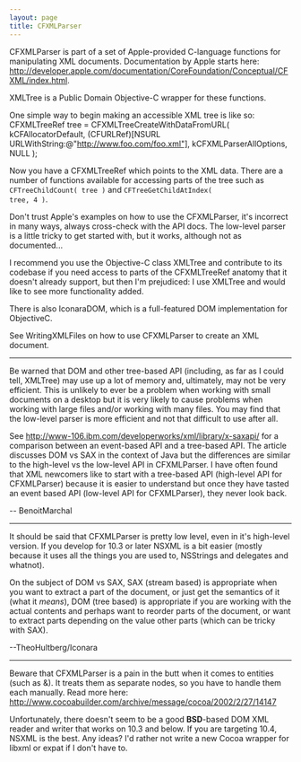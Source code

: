 ```yaml
---
layout: page
title: CFXMLParser
---
```


CFXMLParser is part of a set of Apple-provided C-language functions for manipulating XML documents. Documentation by Apple starts here: http://developer.apple.com/documentation/CoreFoundation/Conceptual/CFXML/index.html.

XMLTree is a Public Domain Objective-C wrapper for these functions.

One simple way to begin making an accessible XML tree is like so:
    CFXMLTreeRef tree = CFXMLTreeCreateWithDataFromURL(
    kCFAllocatorDefault,
    (CFURLRef)[NSURL URLWithString:@"http://www.foo.com/foo.xml"],
    kCFXMLParserAllOptions,
    NULL );

Now you have a CFXMLTreeRef which points to the XML data. There are a number of functions available for accessing parts of the tree such as <code>CFTreeChildCount( tree )</code> and <code>CFTreeGetChildAtIndex( tree, 4 )</code>.

Don't trust Apple's examples on how to use the CFXMLParser, it's incorrect in many ways, always cross-check with the API docs. The low-level parser is a little tricky to get started with, but it works, although not as documented...

I recommend you use the Objective-C class XMLTree and contribute to its codebase if you need access to parts of the CFXMLTreeRef anatomy that it doesn't already support, but then I'm prejudiced: I use XMLTree and would like to see more functionality added.

There is also IconaraDOM, which is a full-featured DOM implementation for ObjectiveC.

See WritingXMLFiles on how to use CFXMLParser to create an XML document.

----

Be warned that DOM and other tree-based API (including, as far as I could tell, XMLTree) may use up a lot of memory and, ultimately, may not be very efficient. This is unlikely to ever be a problem when working with small documents on a desktop but it is very likely to cause problems when working with large files and/or working with many files. You may find that the low-level parser is more efficient and not that difficult to use after all.

See http://www-106.ibm.com/developerworks/xml/library/x-saxapi/ for a comparison between an event-based API and a tree-based API. The article discusses DOM vs SAX in the context of Java but the differences are similar to the high-level vs the low-level API in CFXMLParser. I have often found that XML newcomers like to start with a tree-based API (high-level API for CFXMLParser) because it is easier to understand but once they have tasted an event based API (low-level API for CFXMLParser), they never look back.

-- BenoitMarchal

----

It should be said that CFXMLParser is pretty low level, even in it's high-level version. If you develop for 10.3 or later NSXML is a bit easier (mostly because it uses all the things you are used to, NSStrings and delegates and whatnot).

On the subject of DOM vs SAX, SAX (stream based) is appropriate when you want to extract a part of the document, or just get the semantics of it (what it *means*), DOM (tree based) is appropriate if you are working with the actual contents and perhaps want to reorder parts of the document, or want to extract parts depending on the value other parts (which can be tricky with SAX).

--TheoHultberg/Iconara

----

Beware that CFXMLParser is a pain in the butt when it comes to entities (such as &amp;). It treats them as separate nodes, so you have to handle them each manually. Read more here: http://www.cocoabuilder.com/archive/message/cocoa/2002/2/27/14147

Unfortunately, there doesn't seem to be a good **BSD**-based DOM XML reader and writer that works on 10.3 and below. If you are targeting 10.4, NSXML is the best. Any ideas? I'd rather not write a new Cocoa wrapper for libxml or expat if I don't have to.

